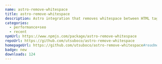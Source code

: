 ```yaml
---
name: astro-remove-whitespace
title: astro-remove-whitespace
description: Astro integration that removes whitespace between HTML tags in build output
categories:
  - performance+seo
  - recent
npmUrl: https://www.npmjs.com/package/astro-remove-whitespace
repoUrl: https://github.com/utsuboco/astro-remove-whitespace
homepageUrl: https://github.com/utsuboco/astro-remove-whitespace#readme
badge: new
downloads: 124
---
```

